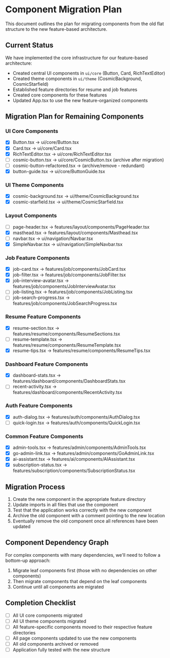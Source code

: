 # Component Migration Plan

This document outlines the plan for migrating components from the old flat structure to the new feature-based architecture.

## Current Status

We have implemented the core infrastructure for our feature-based architecture:
- Created central UI components in `ui/core` (Button, Card, RichTextEditor)
- Created theme components in `ui/theme` (CosmicBackground, CosmicStarfield)
- Established feature directories for resume and job features
- Created core components for these features
- Updated App.tsx to use the new feature-organized components

## Migration Plan for Remaining Components

### UI Core Components
- [x] Button.tsx → ui/core/Button.tsx
- [x] Card.tsx → ui/core/Card.tsx
- [x] RichTextEditor.tsx → ui/core/RichTextEditor.tsx
- [ ] cosmic-button.tsx → ui/core/CosmicButton.tsx (archive after migration)
- [ ] cosmic-button-refactored.tsx → (archive/remove - redundant)
- [x] button-guide.tsx → ui/core/ButtonGuide.tsx

### UI Theme Components
- [x] cosmic-background.tsx → ui/theme/CosmicBackground.tsx
- [x] cosmic-starfield.tsx → ui/theme/CosmicStarfield.tsx

### Layout Components
- [ ] page-header.tsx → features/layout/components/PageHeader.tsx
- [x] masthead.tsx → features/layout/components/Masthead.tsx
- [ ] navbar.tsx → ui/navigation/Navbar.tsx
- [x] SimpleNavbar.tsx → ui/navigation/SimpleNavbar.tsx

### Job Feature Components
- [x] job-card.tsx → features/job/components/JobCard.tsx
- [x] job-filter.tsx → features/job/components/JobFilter.tsx
- [x] job-interview-avatar.tsx → features/job/components/JobInterviewAvatar.tsx
- [ ] job-listing.tsx → features/job/components/JobListing.tsx
- [ ] job-search-progress.tsx → features/job/components/JobSearchProgress.tsx

### Resume Feature Components
- [x] resume-section.tsx → features/resume/components/ResumeSections.tsx
- [ ] resume-template.tsx → features/resume/components/ResumeTemplate.tsx
- [x] resume-tips.tsx → features/resume/components/ResumeTips.tsx

### Dashboard Feature Components
- [x] dashboard-stats.tsx → features/dashboard/components/DashboardStats.tsx
- [ ] recent-activity.tsx → features/dashboard/components/RecentActivity.tsx

### Auth Feature Components
- [x] auth-dialog.tsx → features/auth/components/AuthDialog.tsx
- [ ] quick-login.tsx → features/auth/components/QuickLogin.tsx

### Common Feature Components
- [x] admin-tools.tsx → features/admin/components/AdminTools.tsx
- [x] go-admin-link.tsx → features/admin/components/GoAdminLink.tsx
- [x] ai-assistant.tsx → features/ai/components/AIAssistant.tsx
- [x] subscription-status.tsx → features/subscription/components/SubscriptionStatus.tsx

## Migration Process
1. Create the new component in the appropriate feature directory
2. Update imports in all files that use the component
3. Test that the application works correctly with the new component
4. Archive the old component with a comment pointing to the new location
5. Eventually remove the old component once all references have been updated

## Component Dependency Graph
For complex components with many dependencies, we'll need to follow a bottom-up approach:
1. Migrate leaf components first (those with no dependencies on other components)
2. Then migrate components that depend on the leaf components
3. Continue until all components are migrated

## Completion Checklist
- [ ] All UI core components migrated
- [ ] All UI theme components migrated
- [ ] All feature-specific components moved to their respective feature directories
- [ ] All page components updated to use the new components
- [ ] All old components archived or removed
- [ ] Application fully tested with the new structure